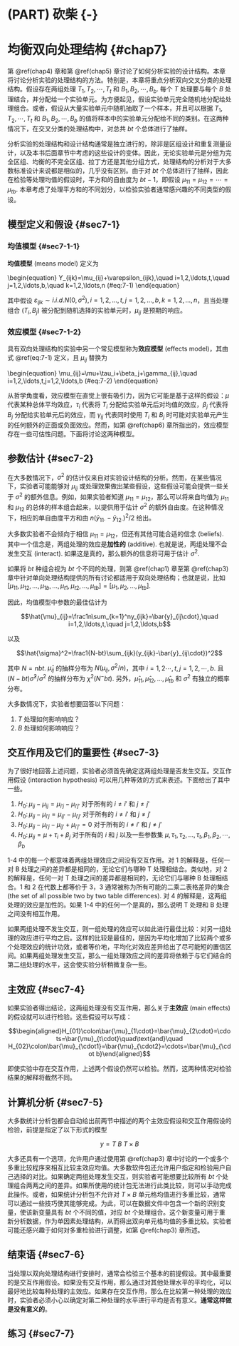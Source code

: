 # (PART) 砍柴 {-}

# 均衡双向处理结构 {#chap7}

第 \@ref(chap4) 章和第 \@ref(chap5) 章讨论了如何分析实验的设计结构。本章将讨论分析实验的处理结构的方法。特别是，本章将重点分析双向交叉分类的处理结构。假设存在两组处理 $T_1,T_2,\cdots,T_t$ 和 $B_1,B_2,\cdots,B_b$. 每个 $T$ 处理要与每个 $B$ 处理结合，并分配给一个实验单元。为方便起见，假设实验单元完全随机地分配给处理组合。或者，假设从大量实验单元中随机抽取了一个样本，并且可以根据 $T_1,T_2,\cdots,T_t$ 和 $B_1,B_2,\cdots,B_b$ 的值将样本中的实验单元分配给不同的类别。在这两种情况下，在交叉分类的处理结构中，对总共 $bt$ 个总体进行了抽样。

分析实验的处理结构和设计结构通常是独立进行的，除非是区组设计和重复测量设计，以及本书后面章节中考虑的这些设计的变体。因此，无论实验单元是分组为完全区组、均衡的不完全区组、拉丁方还是其他分组方式，处理结构的分析对于大多数标准设计来说都是相似的，几乎没有区别。由于对 $bt$ 个总体进行了抽样，因此在检验等处理均值的假设时，平方和的自由度为 $bt-1$，即假设 $\mu_{11}=\mu_{12}=\cdots=\mu_{tb}$. 本章考虑了处理平方和的不同划分，以检验实验者通常感兴趣的不同类型的假设。

## 模型定义和假设 {#sec7-1}

### 均值模型 {#sec7-1-1}

**均值模型** (means model) 定义为

\begin{equation}
Y_{ijk}=\mu_{ij}+\varepsilon_{ijk},\quad i=1,2,\ldots,t,\quad j=1,2,\ldots,b,\quad k=1,2,\ldots,n
(#eq:7-1)
\end{equation}

其中假设 $\varepsilon_{ijk}\sim i.i.d.N(0,\sigma^2),i=1,2,\ldots,t,j=1,2,\ldots,b,k=1,2,\ldots,n$，且当处理组合 $(T_i,B_j)$ 被分配到随机选择的实验单元时，$\mu_{ij}$ 是预期的响应。

### 效应模型 {#sec7-1-2}

具有双向处理结构的实验中另一个常见模型称为**效应模型** (effects model)，其由式 \@ref(eq:7-1) 定义，且 $\mu_{ij}$ 替换为

\begin{equation}
\mu_{ij}=\mu+\tau_i+\beta_j+\gamma_{ij},\quad i=1,2,\ldots,t,j=1,2,\ldots,b
(#eq:7-2)
\end{equation}

从哲学角度看，效应模型在直觉上很有吸引力，因为它可能是基于这样的假设：$\mu$ 代表某种总体平均效应，$\tau_i$ 代表将 $T_i$ 分配给实验单元后对均值的效应，$\beta_j$ 代表将 $B_j$ 分配给实验单元后的效应，而 $\gamma_{ij}$ 代表同时使用 $T_i$ 和 $B_j$ 时可能对实验单元产生的任何额外的正面或负面效应。然而，如第 \@ref(chap6) 章所指出的，效应模型存在一些可估性问题。下面将讨论这两种模型。

## 参数估计 {#sec7-2}

在大多数情况下，$\sigma^2$ 的估计仅来自对实验设计结构的分析。然而，在某些情况下，实验者可能能够对 $\mu_{ij}$ 或处理效果做出某些假设，这些假设可能会提供一些关于 $\sigma^2$ 的额外信息。例如，如果实验者知道 $\mu_{11}=\mu_{12}$，那么可以将来自均值为 $\mu_{11}$ 和 $\mu_{12}$ 的总体的样本组合起来，以提供用于估计 $\sigma^2$ 的额外自由度。在这种情况下，相应的单自由度平方和由 $n(\bar{y}_{11\cdot}-\bar{y}_{12\cdot})^2/2$ 给出。

大多数实验者不会倾向于相信 $\mu_{11}=\mu_{12}$，但还有其他可能合适的信念 (beliefs). 其中一个信念是，两组处理的效应是**加性的** (additive). 也就是说，两组处理不会发生交互 (interact). 如果这是真的，那么额外的信息将可用于估计 $\sigma^2$.

如果将 $bt$ 种组合视为 $bt$ 个不同的处理，则第 \@ref(chap1) 章至第 \@ref(chap3) 章中针对单向处理结构提供的所有讨论都适用于双向处理结构；也就是说，比如 $[\mu_{11},\mu_{12},\ldots,\mu_{1b},\ldots,\mu_{t1},\mu_{t2},\ldots,\mu_{tb}]=[\mu_1,\mu_{2},\ldots,\mu_{tb}]$.

因此，均值模型中参数的最佳估计为

$$\hat{\mu}_{ij}=\frac1n\sum_{k=1}^ny_{ijk}=\bar{y}_{ij\cdot},\quad i=1,2,\ldots,t,\quad j=1,2,\ldots,b$$

以及

$$\hat{\sigma}^2=\frac1{N-bt}\sum_{ijk}(y_{ijk}-\bar{y}_{ij\cdot})^2$$

其中 $N=nbt$. $\hat \mu_{ij}$ 的抽样分布为 $N(\mu_{ij},\sigma^2/n)$，其中 $i=1,2\cdots,t,\,j=1,2,\cdots,b$. 且 $(N-bt)\hat{\sigma}^2/\sigma^2$ 的抽样分布为 $\chi^2(N^-bt)$. 另外，$\hat{\mu}_{11},\hat{\mu}_{12},\ldots,\hat{\mu}_{tb}$ 和 $\sigma^2$ 有独立的概率分布。

大多数情况下，实验者想要回答以下问题：

1) $T$ 处理如何影响响应？
2) $B$ 处理如何影响响应？

## 交互作用及它们的重要性 {#sec7-3}

为了很好地回答上述问题，实验者必须首先确定这两组处理是否发生交互。交互作用假设 (interaction hypothesis) 可以用几种等效的方式来表述。下面给出了其中一些。

1) $H_0\colon{{\mu}}_{ij}-\mu_{ij}=\mu_{i'j}-\mu_{i'j'}$ 对于所有的 $i\ne i'$ 和 $j\ne j'$
2) $H_0\colon\mu_{ij}-\mu_{i'j}=\mu_{ij'}-\mu_{i'j'}$ 对于所有的 $i\ne i'$ 和 $j\ne j'$
3) $H_0\colon{\mu_{ij}-\mu_{i'j}-\mu_{ij'}+\mu_{i'j'}=0}$ 对于所有的 $i\ne i'$ 和 $j\ne j'$
4) $H_0\colon\mu_{ij}=\mu+\tau_i+\beta_j$ 对于所有的 $i$ 和 $j$ 以及一些参数集 ${\mu},{\tau}_1,{\tau}_2,...,{\tau}_t,{\beta}_1,{\beta}_2,\cdots,{\beta}_b$

1-4 中的每一个都意味着两组处理效应之间没有交互作用。对 1 的解释是，任何一对 B 处理之间的差异都是相同的，无论它们与哪种 T 处理相结合。类似地，对 2 的解释是，任何一对 T 处理之间的差异都是相同的，无论它们与哪种 B 处理相结合。1 和 2 在代数上都等价于 3，3 通常被称为所有可能的二乘二表格差异的集合 (the set of all possible two by two table differences). 对 4 的解释是，这两组处理的效应是加性的。如果 1-4 中的任何一个是真的，那么说明 T 处理和 B 处理之间没有相互作用。

如果两组处理不发生交互，则一组处理的效应可以如此进行最佳比较：对另一组处理的效应进行平均之后。这样的比较是最佳的，是因为平均化增加了比较两个或多个处理效应的统计功效，或者等价地，平均化对效应差异给出了尽可能短的置信区间。如果两组处理发生交互，那么一组处理效应之间的差异将依赖于与它们结合的第二组处理的水平，这会使实验分析稍微复杂一些。

## 主效应 {#sec7-4}

如果实验者得出结论，这两组处理没有交互作用，那么关于**主效应** (main effects) 的假设就可以进行检验。这些假设可以写成：

$$\begin{aligned}H_{01}\colon\bar{\mu}_{1\cdot}=\bar{\mu}_{2\cdot}=\cdots=\bar{\mu}_{t\cdot}\quad\text{and}\quad H_{02}\colon\bar{\mu}_{\cdot1}=\bar{\mu}_{\cdot2}=\cdots=\bar{\mu}_{\cdot b}\end{aligned}$$

即使实验中存在交互作用，上述两个假设仍然可以检验。然而，这两种情况对检验结果的解释将截然不同。

## 计算机分析 {#sec7-5}

大多数统计分析包都会自动给出前两节中描述的两个主效应假设和交互作用假设的检验，前提是指定了以下形式的模型

$$y=T\mathrm{~}B\mathrm{~}T\times B$$

大多还具有一个选项，允许用户通过使用第 \@ref(chap3) 章中讨论的一个或多个多重比较程序来相互比较主效应均值。大多数软件包还允许用户指定和检验用户自己选择的对比。如果确定两组处理发生交互，则实验者可能想要比较所有 $bt$ 个处理组合两两之间的差异。如果所使用的统计包无法进行此类比较，则可以手动完成此操作。或者，如果统计分析包不允许对 $T\times B$ 单元格均值进行多重比较，通常可以通过一些技巧使其能够完成。为此，可以在数据文件中包含一个新的识别变量，使该新变量具有 $bt$ 个不同的值，对应 $bt$ 个处理组合。这个新变量可用于重新分析数据，作为单因素处理结构，从而得出双向单元格均值的多重比较。实验者可能还感兴趣于如何对多重检验进行调整，如第 \@ref(chap3) 章所述。

## 结束语 {#sec7-6}

当处理以双向处理结构进行安排时，通常会检验三个基本的前提假设。其中最重要的是交互作用假设。如果没有交互作用，那么通过对其他处理水平的平均化，可以最好地比较每种处理的主效应。如果存在交互作用，那么在比较第一种处理的效应时，实验者必须小心以确定对第二种处理的水平进行平均是否有意义。**通常这样做是没有意义的**。

## 练习 {#sec7-7}

